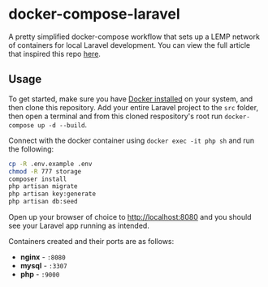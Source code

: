 # docker-compose-laravel
A pretty simplified docker-compose workflow that sets up a LEMP network of containers for local Laravel development. You can view the full article that inspired this repo [here](https://medium.com/@aschmelyun/the-beauty-of-docker-for-local-laravel-development-b5eb6caf0946).


## Usage

To get started, make sure you have [Docker installed](https://docs.docker.com/docker-for-mac/install/) on your system, and then clone this repository. Add your entire Laravel project to the `src` folder, then open a terminal and from this cloned respository's root run `docker-compose up -d --build`. 

Connect with the docker container using `docker exec -it php sh` and run the following:

```bash
cp -R .env.example .env
chmod -R 777 storage
composer install
php artisan migrate
php artisan key:generate
php artisan db:seed
```


Open up your browser of choice to [http://localhost:8080](http://localhost:8080) and you should see your Laravel app running as intended. 

Containers created and their ports are as follows:

- **nginx** - `:8080`
- **mysql** - `:3307`
- **php** - `:9000`
